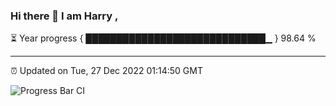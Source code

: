 ### Hi there 👋 I am Harry , 

⏳ Year progress { █████████████████████████████▁ } 98.64 %

---

⏰ Updated on Tue, 27 Dec 2022 01:14:50 GMT

![Progress Bar CI](https://github.com/duykhang68/duykhang68/workflows/Progress%20Bar%20CI/badge.svg)
